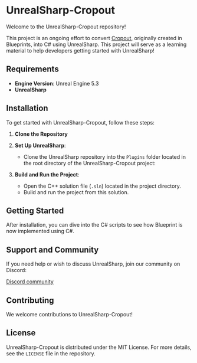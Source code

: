 # UnrealSharp-Cropout

Welcome to the UnrealSharp-Cropout repository! 

This project is an ongoing effort to convert [Cropout](https://www.unrealengine.com/en-US/blog/cropout-casual-rts-game-sample-project), originally created in Blueprints, into C# using UnrealSharp. This project will serve as a learning material to help developers getting started with UnrealSharp!

## Requirements

- **Engine Version**: Unreal Engine 5.3
- **UnrealSharp**

## Installation

To get started with UnrealSharp-Cropout, follow these steps:

1. **Clone the Repository**

2. **Set Up UnrealSharp**:
    - Clone the UnrealSharp repository into the `Plugins` folder located in the root directory of the UnrealSharp-Cropout project:

3. **Build and Run the Project**:
    - Open the C++ solution file (`.sln`) located in the project directory.
    - Build and run the project from this solution.

## Getting Started

After installation, you can dive into the C# scripts to see how Blueprint is now implemented using C#.

## Support and Community

If you need help or wish to discuss UnrealSharp, join our community on Discord:

[Discord community](https://discord.gg/HQuJUYFxeV)

## Contributing

We welcome contributions to UnrealSharp-Cropout!

## License

UnrealSharp-Cropout is distributed under the MIT License. For more details, see the `LICENSE` file in the repository.
